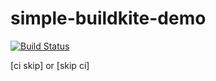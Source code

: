 # simple-buildkite-demo

[![Build Status](https://badge.buildkite.com/66579976e9047fb0b411bf1ee693de56cd04cc2b1908371d1f.svg)](https://buildkite.com/personal-57/simple-demo)

[ci skip] or [skip ci]